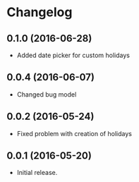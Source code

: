 # Changelog #

## 0.1.0 (2016-06-28)
- Added date picker for custom holidays

## 0.0.4 (2016-06-07)
- Changed bug model

## 0.0.2 (2016-05-24)
- Fixed problem with creation of holidays

## 0.0.1 (2016-05-20)
- Initial release.
